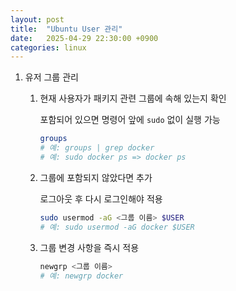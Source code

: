 ```yaml
---
layout: post
title:  "Ubuntu User 관리"
date:   2025-04-29 22:30:00 +0900
categories: linux
---
```

1. 유저 그룹 관리

	1. 현재 사용자가 패키지 관련 그룹에 속해 있는지 확인

		포함되어 있으면 명령어 앞에 `sudo` 없이 실행 가능  

		```bash
		groups
		# 예: groups | grep docker
		# 예: sudo docker ps => docker ps
		```

	2. 그룹에 포함되지 않았다면 추가  

		로그아웃 후 다시 로그인해야 적용  

		```bash
		sudo usermod -aG <그룹 이름> $USER
		# 예: sudo usermod -aG docker $USER
		```

	3. 그룹 변경 사항을 즉시 적용

		```bash
		newgrp <그룹 이름>
		# 예: newgrp docker
		```